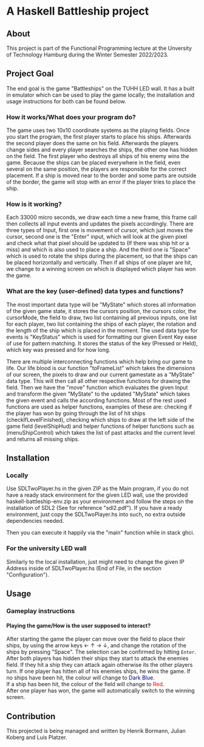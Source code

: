 # A Haskell Battleship project

## About
This project is part of the Functional Programming lecture at the Unversity of Technology Hamburg during the Winter Semester 2022/2023.


## Project Goal
The end goal is the game "Battleships" on the TUHH LED wall. It has a built in emulator which can be used to play the game locally; the installation and usage instructions for both can be found below.
### How it works/What does your program do? 
The game uses two 10x10 coordinate systems as the playing fields. Once you start the program, the first player starts to place his ships. Afterwards the second player does the same on his field. Afterwards the players change sides and every player searches the ships, the other one has hidden on the field. The first player who destroys all ships of his enemy wins the game. Because the ships can be placed everywhere in the field, even several on the same position, the players are responsible for the correct placement. If a ship is moved near to the border and some parts are outside of the border, the game will stop with an error if the player tries to place the ship.
### How is it working?
Each 33000 micro seconds, we draw each time a new frame, this frame call then collects all input events and updates the pixels accordingly.
There are three types of Input, first one is movement of cursor, which just moves the cursor, second one is the "Enter" input, which will look at the given pixel and check what that pixel should be updated to (If there was ship hit or a miss) and which is also used to place a ship. And the third one is "Space" which is used to rotate the ships during the placement, so that the ships can be placed horizontally and vertically.
Then if all ships of one player are hit, we change to a winning screen on which is displayed which player has won the game.
### What are the key (user-defined) data types and functions?
The most important data type will be "MyState" which stores all information of the given game state, it stores the cursors position, the cursors color, the cursorMode, the field to draw, two list containing all previous inputs, one list for each player, two list containing the ships of each player, the rotation and the length of the ship which is placed in the moment.
The used data type for events is "KeyStatus" which is used for formatting our given Event Key ease of use for pattern matching. It stores the status of the key (Pressed or Held), which key was pressed and for how long.

There are multiple interconnecting functions which help bring our game to life.
Our life blood is our function "toFrameList" which takes the dimensions of our screen, the pixels to draw and our current gamestate as a "MyState" data type. This will then call all other respective functions for drawing the field.
Then we have the "move" function which evaluates the given Input and transform the given "MyState" to the updated "MyState" which takes the given event and calls the according functions.
Most of the rest used functions are used as helper functions, examples of these are: checking if the player has won by going through the list of hit ships (checkIfLevelFinished), checking which ships to draw at the left side of the game field (levelShipHud) and helper functions of helper functions such as (menuShipControl) which takes the list of past attacks and the current level and returns all missing ships.

## Installation
### Locally
Use SDLTwoPlayer.hs in the given ZIP as the Main program, if you do not have a ready stack environment for the given LED wall, use the provided haskell-battleship-env.zip as your environment and follow the steps on the installation of SDL2 (See for reference "sdl2.pdf").
If you have a ready environment, just copy the SDLTwoPlayer.hs into such, no extra outside dependencies needed.

Then you can execute it happily via the "main" function while in stack ghci.

### For the university LED wall 
Similarly to the local installation, just might need to change the given IP Address inside of SDLTwoPlayer.hs (End of File, in the section "Configuration").

## Usage

### Gameplay instructions

#### Playing the game/How is the user supposed to interact?
After starting the game the player can move over the field to place their ships, by using the arrow keys &#8592; &#8593; &#8594; &#8595;, and change the rotation of the ships by pressing "Space". The selection can be confirmed by hitting `Enter`. After both players has hidden their ships they start to attack the enemies field. If they hit a ship they can attack again otherwise its the other players turn. If one player has hitten all of his enemies ships, he wins the game.
If no ships have been hit, the colour will change to <span style="color:darkblue">Dark Blue</span>.\
If a ship has been hit, the colour of the field will change to <span style="color:red">Red</span>.\
After one player has won, the game will automatically switch to the winning screen.
## Contribution
This projected is being managed and written by Henrik Bormann, Julian Koberg and Luis Platzer.
